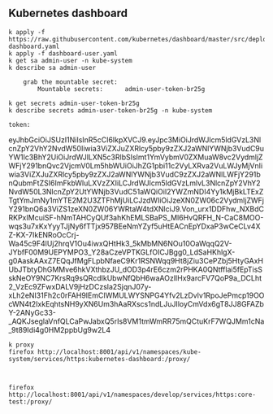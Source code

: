 ##  Kubernetes dashboard
    k apply -f https://raw.githubusercontent.com/kubernetes/dashboard/master/src/deploy/recommended/kubernetes-dashboard.yaml
    k apply -f dashboard-user.yaml
    k get sa admin-user -n kube-system
    k describe sa admin-user

        grab the mountable secret:
            Mountable secrets:      admin-user-token-br25g

    k get secrets admin-user-token-br25g
    k describe secrets admin-user-token-br25g -n kube-system

    token:          
eyJhbGciOiJSUzI1NiIsInR5cCI6IkpXVCJ9.eyJpc3MiOiJrdWJlcm5ldGVzL3NlcnZpY2VhY2NvdW50Iiwia3ViZXJuZXRlcy5pby9zZXJ2aWNlYWNjb3VudC9uYW1lc3BhY2UiOiJrdWJlLXN5c3RlbSIsImt1YmVybmV0ZXMuaW8vc2VydmljZWFjY291bnQvc2VjcmV0Lm5hbWUiOiJhZG1pbi11c2VyLXRva2VuLWJyMjVnIiwia3ViZXJuZXRlcy5pby9zZXJ2aWNlYWNjb3VudC9zZXJ2aWNlLWFjY291bnQubmFtZSI6ImFkbWluLXVzZXIiLCJrdWJlcm5ldGVzLmlvL3NlcnZpY2VhY2NvdW50L3NlcnZpY2UtYWNjb3VudC51aWQiOiI2YWZmNDI4Yy1kMjBkLTExZTgtYmJmNy1mYTE2M2U3ZTFhMjUiLCJzdWIiOiJzeXN0ZW06c2VydmljZWFjY291bnQ6a3ViZS1zeXN0ZW06YWRtaW4tdXNlciJ9.Von_urx1DDFhw_NXBdCRKPxIMcuiSF-hNmTAHCyQUf3ahKhEMLSBaPS_Ml6HvQRFH_N-CaC8MOO-wqs3u7xKxYyyTJjNy6fTTjx957BEeNmYZyf5uHtEACnEpYDxaP3wCeCLv4XZ-KX-7IkENRoOcCrj-Wa45c9F4lUj2hrqV1Ou4iwxQHtHk3_5kMbMN6NOu10OaWqqQ2V-JYbfF00M9UEPYMPO3_Y28aCzeVPTKGLfOICJBgg0_LdSaHKhlgX-g0AaskAAxZ7EQqJfMgFLpbNfaeC9Kr1RSNWqq9Ht8jZiu3CePZbj5HtyGAxHUbJTbtyDhGMMve6hkVXthbzJU_dOD3p4rE6czm2rPHKA0QNtfflai5fEpTisSskNeOY9NC7KrsRq9sQRcdIkUbwNfQbH6waAOzlIHx9arcFV7QoP9a_DCLht2_VzEc9ZFwxDALV9jHzDCzsla2SjqnJ07y-xLh2eNI31Fh2c0rFAH9IEmCIWMULWYSNPG4Yfv2LzDvlv1RpoJePmcp19OOcWN4t2IxkEqhtsNH9yXN6Um3hAaRXscs1ndLJuJIloyCmVdx6gT8JJ8GFAZbY-2ANyGc33-_AQKJseglaVnfQLCaPwJabxQ5rIs8VM1tmWmRR75mQCtuKrF7WQJMm1cNa_9t89Idi4g0HM2ppbUg9w2L4

    k proxy
    firefox http://localhost:8001/api/v1/namespaces/kube-system/services/https:kubernetes-dashboard:/proxy/



    firefox http://localhost:8001/api/v1/namespaces/develop/services/https:core-test:/proxy/
